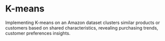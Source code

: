 # K-means
Implementing K-means on an Amazon dataset clusters similar products or customers based on shared characteristics, revealing purchasing trends, customer preferences insights.
